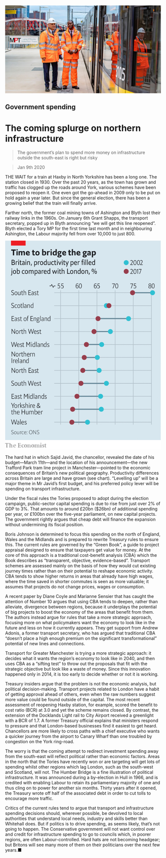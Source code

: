 ![](./images/20200111_BRP002_0.jpg)

## Government spending

# The coming splurge on northern infrastructure

> The government’s plan to spend more money on infrastructure outside the south-east is right but risky

> Jan 9th 2020

THE WAIT for a train at Haxby in North Yorkshire has been a long one. The station closed in 1930. Over the past 20 years, as the town has grown and traffic has clogged up the roads around York, various schemes have been proposed to reopen it. One even got the go-ahead in 2009 only to be put on hold again a year later. But since the general election, there has been a growing belief that the train will finally arrive.

Farther north, the former coal mining towns of Ashington and Blyth lost their railway links in the 1960s. On January 6th Grant Shapps, the transport secretary, popped up in Blyth announcing “we will get this line reopened”. Blyth elected a Tory MP for the first time last month and in neighbouring Ashington, the Labour majority fell from over 10,000 to just 800.

![](./images/20200111_BRC042.png)

The hard hat in which Sajid Javid, the chancellor, revealed the date of his budget—March 11th—and the location of his announcement—the new Trafford Park tram line project in Manchester—pointed to the economic consequences of Britain’s new political geography. Productivity differences across Britain are large and have grown (see chart). “Levelling up” will be a major theme in Mr Javid’s first budget, and his preferred policy lever will be spending on transport infrastructure.

Under the fiscal rules the Tories proposed to adopt during the election campaign, public-sector capital spending is due to rise from just over 2% of GDP to 3%. That amounts to around £20bn ($26bn) of additional spending per year, or £100bn over the five-year parliament, on new capital projects. The government rightly argues that cheap debt will finance the expansion without undermining its fiscal position.

Boris Johnson is determined to focus this spending on the north of England, Wales and the Midlands and is prepared to rewrite Treasury rules to ensure this. The current rules are governed by the “Green Book”, a guide to project appraisal designed to ensure that taxpayers get value for money. At the core of this approach is a traditional cost-benefit analysis (CBA) which the Book describes as “transparent, objective, evidence-based”. Transport schemes are assessed mainly on the basis of how they would cut existing journey times rather than on their potential to reshape economic activity. CBA tends to show higher returns in areas that already have high wages, where the time saved in shorter commutes is seen as more valuable; it assumes that projects do not change prices, wages or consumption.

A recent paper by Diane Coyle and Marianne Sensier that has caught the attention of Number 10 argues that using CBA tends to deepen, rather than alleviate, divergence between regions, because it underplays the potential of big projects to boost the economy of the areas that benefit from them. The authors instead argue for rules that take a more strategic approach, focusing more on what policymakers want the economy to look like in the future and less on how it currently appears. They get support from Andrew Adonis, a former transport secretary, who has argued that traditional CBA “doesn’t place a high enough premium on the significant transformational” potential of new lines and connections.

Transport for Greater Manchester is trying a more strategic approach: it decides what it wants the region’s economy to look like in 2040, and then uses CBA as a “sifting test” to throw out the proposals that fit with the strategic objective but look like a waste of money. Since this innovation happened only in 2014, it is too early to decide whether or not it is working.

Treasury insiders argue that the problem is not the economic analysis, but political decision-making. Transport projects related to London have a habit of getting approval ahead of others, even when the raw numbers suggest more value could be found outside of the capital. The most recent assessment of reopening Haxby station, for example, scored the benefit to cost ratio (BCR) at 3.0 and yet the scheme remains closed. By contrast, the extension of the Docklands Light rail to City Airport received a greenlight with a BCR of 1.7. A former Treasury official explains that ministers respond to pressure and that London-based businesses find it easiest to get heard. Chancellors are more likely to cross paths with a chief executive who wants a quicker journey from the airport to Canary Wharf than one troubled by congestion on the York ring-road.

The worry is that the coming attempt to redirect investment spending away from the south-east will reflect political rather than economic factors. Areas in the north that the Tories have recently won or are targeting will get lots of spending whilst other regions which lag London, such as the south-west and Scotland, will not. The Humber Bridge is a fine illustration of political infrastructure. It was announced during a by-election in Hull in 1966, and is credited with enabling Labour to retain its parliamentary majority of one and thus cling on to power for another six months. Thirty years after it opened, the Treasury wrote off half of the associated debt in order to cut tolls to encourage more traffic.

Critics of the current rules tend to argue that transport and infrastructure spending decisions should, wherever possible, be devolved to local authorities that understand local needs, industry and skills better than Whitehall does. But if politics is to drive spending, as seems likely, that’s not going to happen. The Conservative government will not want control over and credit for infrastructure spending to go to councils which, in poorer regions, are often Labour-controlled. Hard hats are not becoming headgear; but Britons will see many more of them on their politicians over the next few years.■